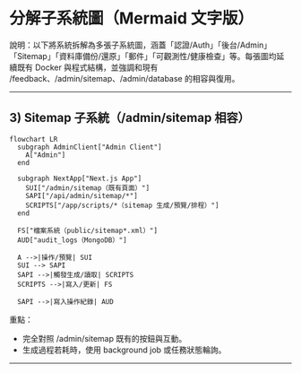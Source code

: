 # 分解子系統圖（Mermaid 文字版）

說明：以下將系統拆解為多張子系統圖，涵蓋「認證/Auth」「後台/Admin」「Sitemap」「資料庫備份/還原」「郵件」「可觀測性/健康檢查」等。每張圖均延續既有 Docker 與程式結構，並強調和現有 /feedback、/admin/sitemap、/admin/database 的相容與復用。

---

## 3) Sitemap 子系統（/admin/sitemap 相容）

```mermaid
flowchart LR
  subgraph AdminClient["Admin Client"]
    A["Admin"]
  end

  subgraph NextApp["Next.js App"]
    SUI["/admin/sitemap（既有頁面）"]
    SAPI["/api/admin/sitemap/*"]
    SCRIPTS["/app/scripts/*（sitemap 生成/預覽/排程）"]
  end

  FS["檔案系統（public/sitemap*.xml）"]
  AUD["audit_logs（MongoDB）"]

  A -->|操作/預覽| SUI
  SUI --> SAPI
  SAPI -->|觸發生成/讀取| SCRIPTS
  SCRIPTS -->|寫入/更新| FS

  SAPI -->|寫入操作紀錄| AUD
```

重點：

- 完全對照 /admin/sitemap 既有的按鈕與互動。
- 生成過程若耗時，使用 background job 或任務狀態輪詢。

---
